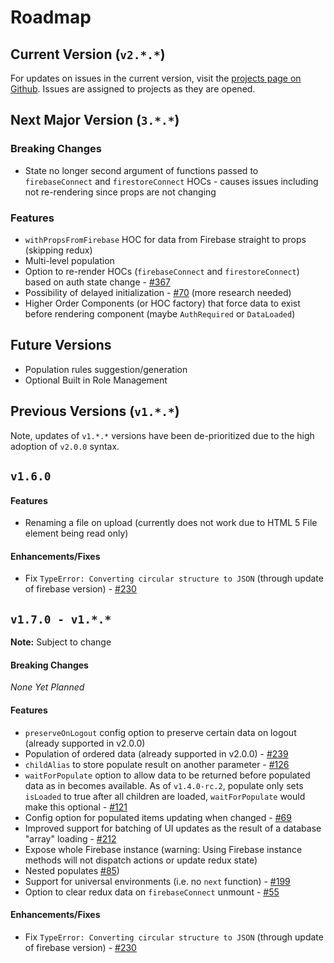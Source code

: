 # Roadmap

## Current Version (`v2.*.*`)

For updates on issues in the current version, visit the [projects page on Github](https://github.com/nader2560/react-redux-firebase-immutable/projects). Issues are assigned to projects as they are opened.

## Next Major Version (`3.*.*`)

### Breaking Changes
* State no longer second argument of functions passed to `firebaseConnect` and `firestoreConnect` HOCs - causes issues including not re-rendering since props are not changing

### Features
* `withPropsFromFirebase` HOC for data from Firebase straight to props (skipping redux)
* Multi-level population
* Option to re-render HOCs (`firebaseConnect` and `firestoreConnect`) based on auth state change - [#367](https://github.com/nader2560/react-redux-firebase-immutable/issues/367)
* Possibility of delayed initialization - [#70](https://github.com/nader2560/react-redux-firebase-immutable/issues/70) (more research needed)
* Higher Order Components (or HOC factory) that force data to exist before rendering component (maybe `AuthRequired` or `DataLoaded`)

## Future Versions
* Population rules suggestion/generation
* Optional Built in Role Management

## Previous Versions (`v1.*.*`)

Note, updates of `v1.*.*` versions have been de-prioritized due to the high adoption of `v2.0.0` syntax.

## `v1.6.0`

#### Features
* Renaming a file on upload (currently does not work due to HTML 5 File element being read only)

#### Enhancements/Fixes
* Fix `TypeError: Converting circular structure to JSON` (through update of firebase version) - [#230](https://github.com/nader2560/react-redux-firebase-immutable/issues/230)

## `v1.7.0 - v1.*.*`

**Note:** Subject to change

#### Breaking Changes
 *None Yet Planned*

#### Features
* `preserveOnLogout` config option to preserve certain data on logout (already supported in v2.0.0)
* Population of ordered data (already supported in v2.0.0) - [#239](https://github.com/nader2560/react-redux-firebase-immutable/issues/239)
* `childAlias` to store populate result on another parameter - [#126](https://github.com/nader2560/react-redux-firebase-immutable/issues/126)
* `waitForPopulate` option to allow data to be returned before populated data as in becomes available. As of `v1.4.0-rc.2`, populate only sets `isLoaded` to true after all children are loaded, `waitForPopulate` would make this optional - [#121](https://github.com/nader2560/react-redux-firebase-immutable/issues/121)
* Config option for populated items updating when changed - [#69](https://github.com/nader2560/react-redux-firebase-immutable/issues/69)
* Improved support for batching of UI updates as the result of a database "array" loading - [#212](https://github.com/nader2560/react-redux-firebase-immutable/issues/212)
* Expose whole Firebase instance (warning: Using Firebase instance methods will not dispatch actions or update redux state)
* Nested populates [#85](https://github.com/nader2560/react-redux-firebase-immutable/issues/85))
* Support for universal environments (i.e. no `next` function) - [#199](https://github.com/nader2560/react-redux-firebase-immutable/issues/199)
* Option to clear redux data on `firebaseConnect` unmount - [#55](https://github.com/nader2560/react-redux-firebase-immutable/issues/85)

#### Enhancements/Fixes
* Fix `TypeError: Converting circular structure to JSON` (through update of firebase version) - [#230](https://github.com/nader2560/react-redux-firebase-immutable/issues/230)
